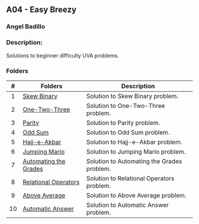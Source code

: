 ## A04 - Easy Breezy
### Angel Badillo
### Description:

Solutions to beginner difficulty UVA problems.

### Folders

| #  | Folders                                    | Description                                |
|:--:|--------------------------------------------|--------------------------------------------|
| 1  | [Skew Binary](./575/README.md)             | Solution to Skew Binary problem.           |
| 2  | [One-Two-Three](./12289/README.md)         | Solution to One-Two-Three problem.         |
| 3  | [Parity](./10931/README.md)                | Solution to Parity problem.                |
| 4  | [Odd Sum](./10783/README.md)               | Solution to Odd Sum problem.               |
| 5  | [Hajj-e-Akbar](./12577/README.md)          | Solution to Hajj-e-Akbar problem.          |
| 6  | [Jumping Mario](./11764/README.md)         | Solution to Jumping Mario problem.         |
| 7  | [Automating the Grades](./11777/README.md) | Solution to Automating the Grades problem. |
| 8  | [Relational Operators](./11172/README.md)  | Solution to Relational Operators problem.  |
| 9  | [Above Average](./10370/README.md)         | Solution to Above Average problem.         |
| 10 | [Automatic Answer](./11547/README.md)      | Solution to Automatic Answer problem.      |